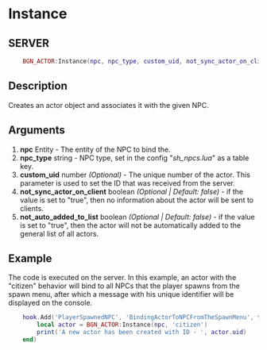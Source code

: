# Instance

## SERVER
```lua
	BGN_ACTOR:Instance(npc, npc_type, custom_uid, not_sync_actor_on_client, not_auto_added_to_list)
```

## Description
Creates an actor object and associates it with the given NPC.

## Arguments
1. **npc** Entity - The entity of the NPC to bind the.
2. **npc_type** string - NPC type, set in the config "*sh_npcs.lua*" as a table key.
3. **custom_uid** number *(Optional)* - The unique number of the actor. This parameter is used to set the ID that was received from the server.
4. **not_sync_actor_on_client** boolean *(Optional | Default: false)* - if the value is set to "true", then no information about the actor will be sent to clients.
5. **not_auto_added_to_list** boolean *(Optional | Default: false)* - if the value is set to "true", then the actor will not be automatically added to the general list of all actors.

## Example
The code is executed on the server. In this example, an actor with the "citizen" behavior will bind to all NPCs that the player spawns from the spawn menu, after which a message with his unique identifier will be displayed on the console.

```lua
	hook.Add('PlayerSpawnedNPC', 'BindingActorToNPCFromTheSpawnMenu', function(ply, npc)
		local actor = BGN_ACTOR:Instance(npc, 'citizen')
		print('A new actor has been created with ID - ', actor.uid)
	end)
```